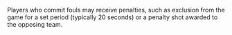 Players who commit fouls may receive penalties, such as exclusion from the game for a set period (typically 20 seconds) or a penalty shot awarded to the opposing team.
